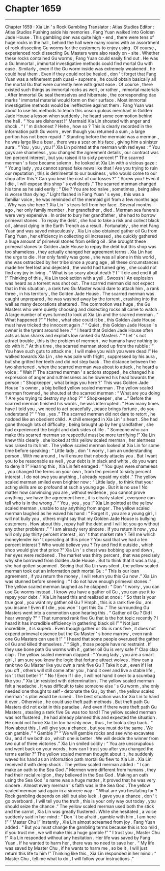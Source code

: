 
# Chapter 1659


---

Chapter 1659 : Xia Lin ’ s Rock Gambling
Translator :
Atlas Studios
Editor :
Atlas Studios
Pushing aside his memories .
Fang Yuan walked into Golden Jade House .
This gambling den was quite high - end , there were tens of huge rocks in the hall , behind the hall were many rooms with an assortment of rock dissecting Gu worms for the customers to enjoy using . Of course , experienced rock dissecting Gu Masters were also ready on - site .
Whether these rocks contained Gu worms , Fang Yuan could easily find out .
He was a Gu Immortal , immortal investigative methods could find mortal Gu with ease . Similarly , even if the Gu worm inside was extremely weakened , he could heal them .
Even if they could not be healed , don ’ t forget that Fang Yuan was a refinement path quasi - supreme , he could obtain basically all the mortal Gu that were currently here with great ease .
Of course , there existed such things as immortal rocks as well , or rather , immortal materials . After Immortal Gu seal themselves and hibernate , the corresponding dao marks ’ immortal material would form on their surface . Most immortal investigative methods would be ineffective against them .
Fang Yuan was about to use his methods to teach this unscrupulous merchant in Golden Jade House a lesson when suddenly , he heard some commotion behind the hall .
“ You are dishonest !” Mermaid Xia Lin shouted with anger and shock .
“ I ’ m dishonest ? Hehe , how so ? This is clearly recorded in the information path Gu worm , even though you returned a sum , a large portion has not been repaid .” Standing before the mermaid was a merman , he was large like a bear , there was a scar on his face , giving him a sinister aura .
“ You , you , you !” Xia Lin pointed at the merman with red eyes : “ You guys are shameless , you changed the agreement details , our contract was ten percent interest , but you raised it to sixty percent !”
The scarred merman ’ s face became solemn , he looked at Xia Lin with a vicious gaze : “ Young lady , you cannot spread fake news like that ! Are you trying to ruin our reputation , this is detrimental to our business , who would come to our shop after this ? Can you bear the cost of our losses ?”
“ Screw you ! Even if I die , I will expose this shop ’ s evil deeds .”
The scarred merman changed his tone as he said eerily : “ Die ? You are too naive , sometimes , being alive is worse than dying .”
Light flashed in Fang Yuan ’ s eyes , this was a familiar voice , he was reminded of the mermaid girl from a few months ago .
Why was she here ?
Xia Lin ’ s tears fell from her face .
Several months ago , her only family member , her grandfather , died .
Merman sea funerals were very expensive . In order to bury her grandfather , she had to borrow primeval stones . To repay the debt , she had to take a risk and collect black oil , almost dying in the Earth Trench as a result . Fortunately , she met Fang Yuan and was saved miraculously .
Xia Lin also obtained gather oil Gu from Fang Yuan , her efficiency in collecting oil increased , she quickly gathered a huge amount of primeval stones from selling oil .
She brought these primeval stones to Golden Jade House to repay the debt but this shop was too shameless , they actually changed her agreement terms .
Xia Lin had the urge to die .
Her only family was gone , she was all alone in this world , she was ostracized by her tribe since a young age , all these circumstances made her feel lost and dejected , the world had turned grey , she could not find any joy in living .
“ What is so scary about death ? I ’ ll die and end it all !”
Thinking of this , Xia Lin took action with a yell .
Swoosh !
An explosion was heard as a torrent was shot out .
The scarred merman did not expect that in this situation , a rank two Gu Master would dare to attack him , a rank three , in his territory , the Golden Jade House .
The scarred merman was caught unprepared , he was washed away by the torrent , crashing into the wall as many decorations shattered .
The commotion was huge , the Gu Masters who were quietly choosing and dissecting rocks all came to watch .
A large number of eyes turned to look at Xia Lin and the scarred merman .
“ What happened ?”
“ Hehe , what else could it be , this Golden Jade House must have tricked the innocent again .”
“ Quiet , this Golden Jade House ’ s owner is the tyrant around here .”
“ I heard that Golden Jade House often acts as loan sharks and exploits low ranked Gu Masters .”
“ Let ’ s not attract trouble , this is the problem of mermen , we humans have nothing to do with it .”
At this time , the scarred merman stood up from the rubble : “ You have such guts to attack me , I will make you wish you were dead !”
He walked towards Xia Lin , she was pale with fright , suppressed by his aura , but she gritted her teeth and did not step back .
The distance between the two shortened , when the scarred merman was about to attack , he heard a voice : “ Wait !”
The scarred merman ’ s actions stopped , he changed his expression of anger and ruthlessness as he lowered his head towards the person : “ Shopkeeper , what brings you here ?”
This was Golden Jade House ’ s owner , a big bellied yellow scaled merman .
The yellow scaled merman frowned , he shouted at the scarred merman : “ What are you doing ? Are you trying to destroy my shop ?”
“ Shopkeeper , she …”
Before the scarred merman finished his words , he was interrupted .
“ How many times have I told you , we need to act peacefully , peace brings fortune , do you understand ?”
“ Yes , yes .” The scarred merman did not dare to retort , he nodded like an obedient child .
A chill emerged in Xia Lin ’ s heart .
She had gone through lots of difficulty , being brought up by her grandfather , she had experienced the bright and dark sides of life .
“ Someone who can make this scarred merman so respectful must be more terrifying !” Xia Lin knew this clearly , she looked at this yellow scaled merman , her alertness was raised to its limit .
The yellow scaled merman looked at Xia Lin for some time before speaking : “ Little lady , don ’ t worry , I am an understanding person . With me around , I will ensure that nobody attacks you . But I want you to be reasonable as well , your debt is in black and white , do you want to deny it ?”
Hearing this , Xia Lin felt enraged : “ You guys were shameless , you changed the terms on your own , from ten percent to sixty percent interest . I do not owe you anything , I already repaid my debt .”
The yellow scaled merman smiled even brighter now : “ Little lady , to think that your acting skills are so profound at such a young age . But it is no use ! No matter how convincing you are , without evidence , you cannot prove anything , we have the agreement here , it is clearly stated , everyone can tell who is in the wrong .”
“ You , you , you !” Xia Lin pointed at the yellow scaled merman , unable to say anything from anger .
The yellow scaled merman laughed as he waved his hand : “ Forget it , you are a young girl , I will not bully you , others might say that my Golden Jade House is bullying customers . How about this , repay half the debt and I will let you go without any other problems .”
“ I am already very sincere . If you return it now , you will only pay thirty percent interest , isn ’ t that market rate ? Tell me which moneylender isn ’ t operating at this price ? You said that we had a ten percent interest ? Who would believe you ? Try and find it outside , which shop would give that price ?”
Xia Lin ’ s chest was bobbing up and down , her eyes were reddened .
The market was thirty percent , that was precisely why she borrowed from Golden Jade House . But to think that it was a trap , she had gotten scammed .
Seeing that Xia Lin was silent , the yellow scaled merman took out an information path mortal Gu : “ This is our loan agreement , if you return the money , I will return you this Gu now .”
Xia Lin was stunned before sneering : “ I do not have enough primeval stones .”
The yellow scaled merman laughed as he clapped : “ Don ’ t worry , you can use Gu worms instead . I know you have a gather oil Gu , you can use it to repay your debt .”
Xia Lin heard this and realized at once : “ So that is your true goal , you want my gather oil Gu ? Hmph , this is a rank five Gu , are you insane ! Even if I die , you won ’ t get this Gu .”
The surrounding Gu Masters went into a commotion upon hearing this .
“ Gather oil Gu ? Did I hear wrongly ?”
“ That rumored rank five Gu that is the hot topic recently ? I heard it has incredible efficiency in gathering black oil !”
“ Not just incredible , it is superb . Even though gather oil Gu is rank five , it does not expend primeval essence but the Gu Master ’ s bone marrow , even rank one Gu Masters can use it !”
“ I heard that some people overused the gather oil Gu and killed themselves .”
“ Sigh , those people have no restraint . If they use bone path Gu worms with it , gather oil Gu is very safe !”
Clap clap clap .
The yellow scaled merman clapped : “ Young lady , you are a smart girl , I am sure you know the logic that fortune attract wolves . How can a rank two Gu Master like you own a rank five Gu ? Take it out , even if I let you off , others will still come after you , hand it over and live a stable life , isn ’ t that better ?”
“ No ! Even if I die , I will not hand it over to a scumbag like you .” Xia Lin resisted with determination .
The yellow scaled merman felt a headache .
It was difficult to take someone else ’ s Gu worm , she only needed one thought to self - detonate the Gu , by then , the yellow scaled merman ’ s plan would be ruined .
The best situation was for Xia Lin to hand it over .
Otherwise , he could use theft path methods .
But theft path Gu Masters did not exist in this paradise .
And even if there were theft path Gu Masters , stealing a rank five Gu was too hard !
The yellow scaled merman was not flustered , he had already planned this and expected the situation . He could not force Xia Lin too harshly now , thus , he took a step back .
“ How about this , I will give you a chance , but you must do the same . We can gamble .”
“ Gamble ?”
“ We will gamble rocks and see who excavates Gu , and if we both do , which one is better . We will decide the winner from two out of three victories .”
Xia Lin smiled coldly : “ You are unscrupulous and went back on your words , how can I trust you after you changed the terms earlier ?”
The yellow scaled merman thought about it , he suddenly waved his hand as an information path mortal Gu flew to Xia Lin .
Xia Lin received it with deep shock .
The yellow scaled merman added : “ I can make an oath to the Sea God .”
Mermen were different from humans , they had their racial religion , they believed in the Sea God . Making an oath using the Sea God ’ s name was a huge matter , it proved that he was very sincere .
Almost every merman ’ s faith was in the Sea God .
The yellow scaled merman said again in a sincere way : “ What are you hesitating for ? Rock gambling depends on skill but also luck . I gave you a chance , don ’ t go overboard , I will tell you the truth , this is your only way out today , you should seize the chance .”
The yellow scaled merman used both the stick and the carrot , Xia Lin was greatly flustered .
While she hesitated , a voice suddenly said in her mind : “ Don ’ t be afraid , gamble with him , I am here !”
“ Master Chu !” Instantly , Xia Lin almost screamed from joy .
Fang Yuan added : “ But you must change the gambling terms because this is too mild , if you trust me , we will make this a huge gamble !”
“ I trust you , Master Chu !” Xia Lin responded without any hesitation .
Her life was saved by Fang Yuan . If he wanted to harm her , there was no need to save her .
“ My life was saved by Master Chu , if he wants to harm me , so be it , I will just return this life to him !”
Thinking like this , Xia Lin responded in her mind : “ Master Chu , tell me what to do , I will follow your instructions .”

---

